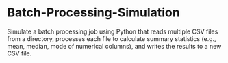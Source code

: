 # Batch-Processing-Simulation
Simulate a batch processing job using Python that reads multiple CSV files from a directory, processes each file to calculate summary statistics (e.g., mean, median, mode of numerical columns), and writes the results to a new CSV file.

